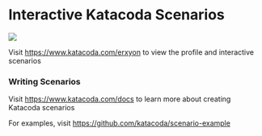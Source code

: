 # Interactive Katacoda Scenarios

[![](http://shields.katacoda.com/katacoda/erxyon/count.svg)](https://www.katacoda.com/erxyon "Get your profile on Katacoda.com")

Visit https://www.katacoda.com/erxyon to view the profile and interactive scenarios

### Writing Scenarios
Visit https://www.katacoda.com/docs to learn more about creating Katacoda scenarios

For examples, visit https://github.com/katacoda/scenario-example
